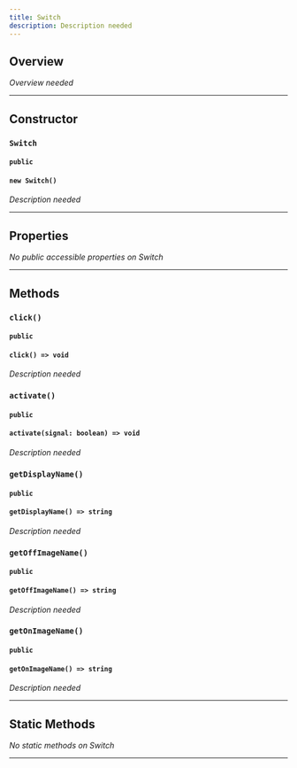 ```yaml
---
title: Switch
description: Description needed
---
```



## Overview
*Overview needed*

---


## Constructor

### `Switch`
#### `public`
#### `new Switch()`
*Description needed*

---


## Properties

*No public accessible properties on Switch*

---


## Methods

### `click()`
#### `public`
#### `click() => void`
*Description needed*

### `activate()`
#### `public`
#### `activate(signal: boolean) => void`
*Description needed*

### `getDisplayName()`
#### `public`
#### `getDisplayName() => string`
*Description needed*

### `getOffImageName()`
#### `public`
#### `getOffImageName() => string`
*Description needed*

### `getOnImageName()`
#### `public`
#### `getOnImageName() => string`
*Description needed*

---


## Static Methods

*No static methods on Switch*

---
